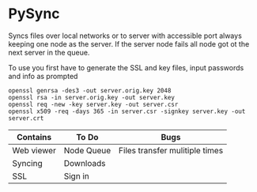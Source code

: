 PySync
======

Syncs files over local networks or to server with accessible port always keeping one node as the server.
If the server node fails all node got ot the next server in the queue.

To use you first have to generate the SSL and key files, input passwords and info as prompted
```
openssl genrsa -des3 -out server.orig.key 2048
openssl rsa -in server.orig.key -out server.key
openssl req -new -key server.key -out server.csr
openssl x509 -req -days 365 -in server.csr -signkey server.key -out server.crt
```

|Contains|To Do|Bugs|
|---|---|---|
| Web viewer| Node Queue| Files transfer mulitiple times|
| Syncing| Downloads||
| SSL| Sign in||
